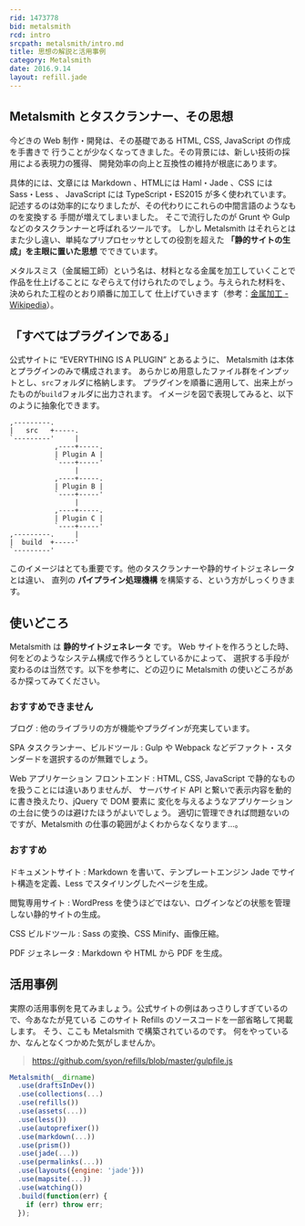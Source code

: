 ```yaml
---
rid: 1473778
bid: metalsmith
rcd: intro
srcpath: metalsmith/intro.md
title: 思想の解説と活用事例
category: Metalsmith
date: 2016.9.14
layout: refill.jade
---
```


## Metalsmith とタスクランナー、その思想

今どきの Web 制作・開発は、その基礎である HTML, CSS, JavaScript の作成を手書きで
行うことが少なくなってきました。その背景には、新しい技術の採用による表現力の獲得、
開発効率の向上と互換性の維持が根底にあります。

具体的には、文章には Markdown 、HTMLには Haml・Jade 、CSS には Sass・Less 、
JavaScript には TypeScript・ES2015 が多く使われています。
記述するのは効率的になりましたが、その代わりにこれらの中間言語のようなものを変換する
手間が増えてしまいました。
そこで流行したのが Grunt や Gulp などのタスクランナーと呼ばれるツールです。
しかし Metalsmith はそれらとはまた少し違い、単純なプリプロセッサとしての役割を超えた
__「静的サイトの生成」を主眼に置いた思想__ でできています。

メタルスミス（金属細工師）という名は、材料となる金属を加工していくことで作品を仕上げることに
なぞらえて付けられたのでしょう。与えられた材料を、決められた工程のとおり順番に加工して
仕上げていきます（参考：[金属加工 \- Wikipedia](https://ja.wikipedia.org/wiki/%E9%87%91%E5%B1%9E%E5%8A%A0%E5%B7%A5)）。


## 「すべてはプラグインである」

公式サイトに “EVERYTHING IS A PLUGIN” とあるように、
Metalsmith は本体とプラグインのみで構成されます。
あらかじめ用意したファイル群をインプットとし、`src`フォルダに格納します。
プラグインを順番に適用して、出来上がったものが`build`フォルダに出力されます。
イメージを図で表現してみると、以下のように抽象化できます。

```
,---------.
|   src   +-----.
`---------'     |
           ,----+-----.
           | Plugin A |
           `----+-----'
                |
           ,----+-----.
           | Plugin B |
           `----+-----'
                |
           ,----+-----.
           | Plugin C |
           `----+-----'
,---------.     |
|  build  +-----'
`---------'
```

このイメージはとても重要です。他のタスクランナーや静的サイトジェネレータとは違い、
直列の __パイプライン処理機構__ を構築する、という方がしっくりきます。


## 使いどころ

Metalsmith は __静的サイトジェネレータ__ です。
Web サイトを作ろうとした時、何をどのようなシステム構成で作ろうとしているかによって、
選択する手段が変わるのは当然です。以下を参考に、どの辺りに Metalsmith の使いどころがあるか探ってみてください。

### おすすめできません

ブログ
: 他のライブラリの方が機能やプラグインが充実しています。

SPA タスクランナー、ビルドツール
: Gulp や Webpack などデファクト・スタンダードを選択するのが無難でしょう。

Web アプリケーション フロントエンド
: HTML, CSS, JavaScript で静的なものを扱うことには違いありませんが、
サーバサイド API と繋いで表示内容を動的に書き換えたり、jQuery で DOM 要素に
変化を与えるようなアプリケーションの土台に使うのは避けたほうがよいでしょう。
適切に管理できれば問題ないのですが、Metalsmith の仕事の範囲がよくわからなくなります…。

### おすすめ

ドキュメントサイト
: Markdown を書いて、テンプレートエンジン Jade でサイト構造を定義、Less でスタイリングしたページを生成。

閲覧専用サイト
: WordPress を使うほどではない、ログインなどの状態を管理しない静的サイトの生成。

CSS ビルドツール
: Sass の変換、CSS Minify、画像圧縮。

PDF ジェネレータ
: Markdown や HTML から PDF を生成。


## 活用事例

実際の活用事例を見てみましょう。公式サイトの例はあっさりしすぎているので、今あなたが見ている
このサイト Refills のソースコードを一部省略して掲載します。
そう、ここも Metalsmith で構築されているのです。
何をやっているか、なんとなくつかめた気がしませんか。

> https://github.com/syon/refills/blob/master/gulpfile.js

```js
Metalsmith(__dirname)
  .use(draftsInDev())
  .use(collections(...)
  .use(refills())
  .use(assets(...))
  .use(less())
  .use(autoprefixer())
  .use(markdown(...))
  .use(prism())
  .use(jade(...))
  .use(permalinks(...))
  .use(layouts({engine: 'jade'}))
  .use(mapsite(...))
  .use(watching())
  .build(function(err) {
    if (err) throw err;
  });
```
